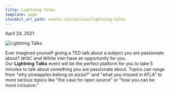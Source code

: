 ```yaml
---
title: Lightning Talks
template: page
stackbit_url_path: events-initiatives/lightning-talks
---
```

April 24, 2021  

![Lightning Talks](//images.ctfassets.net/2582oijtbxyu/4DA9qVXY0bTTQbBviYq0Sd/67c7db4cae49d5457e16d5c7f2ac36cb/Screen_Shot_2022-01-08_at_12.21.49_AM.png)  

Ever imagined yourself giving a TED talk about a subject you are passionate about? 𝘞𝘪𝘚𝘊 𝘢𝘯𝘥 𝘞𝘩𝘪𝘵𝘦 𝘝𝘢𝘯 have an opportunity for you.  
⁣
⁣
Our 𝐋𝐢𝐠𝐡𝐭𝐧𝐢𝐧𝐠 𝐓𝐚𝐥𝐤𝐬 event will be the perfect platform for you to take 5 minutes to talk about something you are passionate about. Topics can range from "why pineapples belong on pizza?" and "what you missed in ATLA" to more serious topics like "the case for open source" or "how you can be more inclusive."⁣  